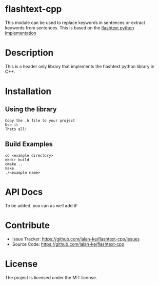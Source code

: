# flashtext-cpp
This module can be used to replace keywords in sentences or extract keywords from sentences. This is based on the [flashtext python implementation]("https://github.com/vi3k6i5/flashtext")

# Description
This is a header only library that implements the flashtext python library in C++. 

# Installation
## Using the library
```
Copy the .h file to your project
Use it
Thats all!
```

## Build Examples
```
cd <example directory>
mkdir build
cmake ..
make
./<example name>
```
# API Docs
To be added, you can as well add it!

# Contribute
- Issue Tracker: https://github.com/lalan-ke/flashtext-cpp/issues
- Source Code: https://github.com/lalan-ke/flashtext-cpp

# License
The project is licensed under the MIT license.
